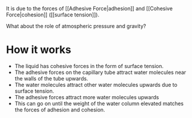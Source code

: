 It is due to the forces of [[Adhesive Force|adhesion]] and [[Cohesive Force|cohesion]] ([[surface tension]]).

What about the role of atmospheric pressure and gravity?

# How it works
- The liquid has cohesive forces in the form of surface tension.
- The adhesive forces on the capillary tube attract water molecules near the walls of the tube upwards.
- The water molecules attract other water molecules upwards due to surface tension.
- The adhesive forces attract more water molecules upwards
- This can go on until the weight of the water column elevated matches the forces of adhesion and cohesion.